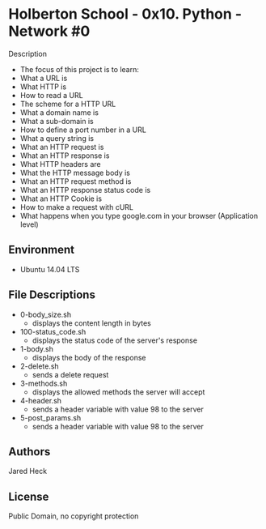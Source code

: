 #  Holberton School - 0x10. Python - Network #0
Description

* The focus of this project is to learn:
* What a URL is
* What HTTP is
* How to read a URL
* The scheme for a HTTP URL
* What a domain name is
* What a sub-domain is
* How to define a port number in a URL
* What a query string is
* What an HTTP request is
* What an HTTP response is
* What HTTP headers are
* What the HTTP message body is
* What an HTTP request method is
* What an HTTP response status code is
* What an HTTP Cookie is
* How to make a request with cURL
* What happens when you type google.com in your browser (Application level)
## Environment
* Ubuntu 14.04 LTS


## File Descriptions
* 0-body_size.sh
	* displays the content length in bytes
* 100-status_code.sh
	* displays the status code of the server's response
* 1-body.sh
	* displays the body of the response
* 2-delete.sh
	* sends a delete request
* 3-methods.sh
	* displays the allowed methods the server will accept
* 4-header.sh
	* sends a header variable with value 98 to the server
* 5-post_params.sh 
	* sends a header variable with value 98 to the server


## Authors
Jared Heck
 
## License
Public Domain, no copyright protection
